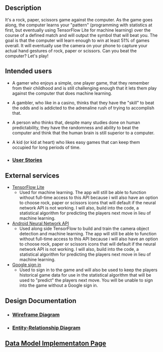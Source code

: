 ## Description

It's a rock, paper, scissors game against the computer.  As the game goes along, the computer learns your "pattern" (programming with statistics at first, but eventually using TensorFlow Lite for machine learning) over the course of a defined match and will output the symbol that will beat you.  The goal is that the computer will learn enough to win at least 51% of games overall.  It will eventually use the camera on your phone to capture your actual hand gestures of rock, paper or scissors.  Can you beat the computer?  Let's play!

## Intended users

* A gamer who enjoys a simple, one player game, that they remember from their childhood and is still challenging enough that it lets them play against the computer that does machine learning.
* A gambler, who like in a casino, thinks that they have the "skill" to beat the odds and is addicted to the adrenaline rush of trying to accomplish that.
* A person who thinks that, despite many studies done on human predictability, they have the randomness and ability to beat the computer and think that the human brain is still superior to a computer.
* A kid (or kid at heart) who likes easy games that can keep them occupied for long periods of time.

* ### [User Stories](user-stories.md)

## External services

* [TensorFlow Lite](https://www.tensorflow.org/lite)
    * Used for machine learning.  The app will still be able to function without full-time access to this API because i will also have an option to choose rock, paper or scissors icons that will default if the neural network API is not working.  I will also, build into the code, a statistical algorithm for predicting the players next move in lieu of machine learning. 
* [Android Neural Network API](https://developer.android.com/ndk/guides/neuralnetworks)
    * Used along side TensorFlow to build and train the camera object detection and machine learning.  The app will still be able to function without full-time access to this API because i will also have an option to choose rock, paper or scissors icons that will default if the neural network API is not working.  I will also, build into the code, a statistical algorithm for predicting the players next move in lieu of machine learning.
* [Google sign in](https://developers.google.com/identity/sign-in/android/sign-in)
    * Used to sign in to the game and will also be used to keep the players historical game data for use in the statistical algorithm that will be used to "predict" the players next move.  You will be unable to sign into the game without a Google sign in.  

## Design Documentation

* ### [Wireframe Diagram](wireframe.md)

* ### [Entity-Relationship Diagram](erd.md)

## [Data Model Implementaton Page](data_model_implementation.md)


